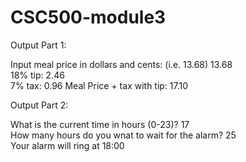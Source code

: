 # CSC500-module3

Output Part 1:

Input meal price in dollars and cents: (i.e. 13.68) 13.68 \
18% tip: 2.46 \
7% tax: 0.96
Meal Price + tax with tip: 17.10 

Output Part 2:

What is the current time in hours (0-23)? 17 \
How many hours do you wnat to wait for the alarm? 25 \
Your alarm will ring at 18:00 